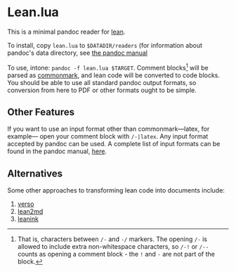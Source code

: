 # Lean.lua

This is a minimal pandoc reader for [lean](https://leanprover.github.io/).

To install, copy `lean.lua` to `$DATADIR/readers` (for information about
pandoc's data directory, see [the pandoc manual](https://pandoc.org/MANUAL.html#option--data-dir)

To use, intone: `pandoc -f lean.lua $TARGET`. Comment blocks[^1] will be parsed
as [commonmark](https://commonmark.org), and lean code will be converted to
code blocks. You should be able to use all standard pandoc output formats, so
conversion from here to PDF or other formats ought to be simple.

[^1]: That is, characters between `/-` and `-/` markers. The opening `/-` is
allowed to include extra non-whitespace characters, so `/-!` or `/--` counts as
opening a comment block - the `!` and `-` are not part of the block.

## Other Features

If you want to use an input format other than commonmark—latex, for example—
open your comment block with `/-|latex`. Any input format accepted by pandoc
can be used. A complete list of input formats can be found in the pandoc
manual, [here](https://pandoc.org/MANUAL.html#general-options).

## Alternatives

Some other approaches to transforming lean code into documents include:

1. [verso](https://github.com/leanprover/verso)
2. [lean2md](https://github.com/arthurpaulino/lean2md)
3. [leanink](https://github.com/leanprover/LeanInk)
